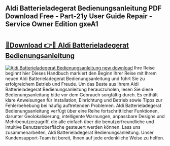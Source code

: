 ## Aldi Batterieladegerat Bedienungsanleitung PDF Download Free - Part-21y User Guide Repair - Service Owner Edition gxeA1

# <h2><a href="http://df15u1.blite.top/?on=Aldi+Batterieladegerat+Bedienungsanleitung">🔗Download 👉🔴 Aldi Batterieladegerat Bedienungsanleitung</a></h2>

[![Aldi Batterieladegerat Bedienungsanleitung new download](https://i.imgur.com/lujVjoI.png)](http://df15u1.blite.top/?on=Aldi+Batterieladegerat+Bedienungsanleitung)
Ihre Reise beginnt hier Dieses Handbuch markiert den Beginn Ihrer Reise mit Ihrem neuen Aldi Batterieladegerat Bedienungsanleitung und führt Sie zu erfolgreichem Betrieb und Freude. Um das Beste aus Ihrem Aldi Batterieladegerat Bedienungsanleitung herauszuholen, lesen Sie diese Bedienungsanleitung bitte vor dem Gebrauch sorgfältig durch. Es enthält klare Anweisungen für Installation, Einrichtung und Betrieb sowie Tipps zur Fehlerbehebung bei häufig auftretenden Problemen. Aldi Batterieladegerat Bedienungsanleitung verfügt über eine Reihe fortschrittlicher Funktionen, darunter Geolokalisierung, intelligente Warnungen, anpassbare Designs und Mehrbenutzerzugriff, die alle einfach über die benutzerfreundliche und intuitive Benutzeroberfläche gesteuert werden können. Lass uns zusammenarbeiten, Aldi Batterieladegerat Bedienungsanleitung. Unser Kundensupport-Team ist bereit, Ihnen auf jede erdenkliche Weise zu helfen.

